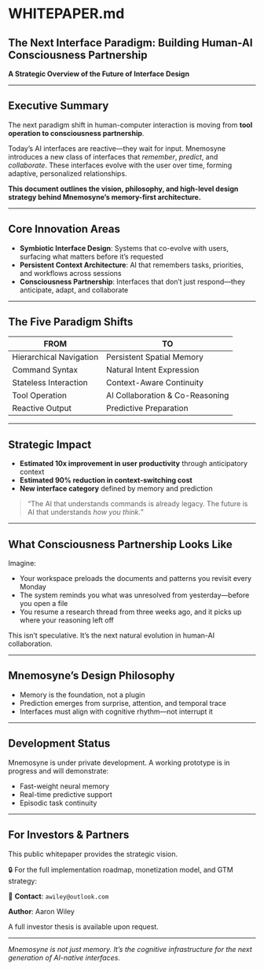 # WHITEPAPER.md

## The Next Interface Paradigm: Building Human-AI Consciousness Partnership

**A Strategic Overview of the Future of Interface Design**

---

## Executive Summary

The next paradigm shift in human-computer interaction is moving from **tool operation to consciousness partnership**. 

Today’s AI interfaces are reactive—they wait for input. Mnemosyne introduces a new class of interfaces that *remember*, *predict*, and *collaborate*. These interfaces evolve with the user over time, forming adaptive, personalized relationships.

**This document outlines the vision, philosophy, and high-level design strategy behind Mnemosyne’s memory-first architecture.**

---

## Core Innovation Areas

- **Symbiotic Interface Design**: Systems that co-evolve with users, surfacing what matters before it’s requested
- **Persistent Context Architecture**: AI that remembers tasks, priorities, and workflows across sessions
- **Consciousness Partnership**: Interfaces that don’t just respond—they anticipate, adapt, and collaborate

---

## The Five Paradigm Shifts

| FROM                        | TO                                   |
|-----------------------------|---------------------------------------|
| Hierarchical Navigation     | Persistent Spatial Memory             |
| Command Syntax              | Natural Intent Expression             |
| Stateless Interaction       | Context-Aware Continuity              |
| Tool Operation              | AI Collaboration & Co-Reasoning       |
| Reactive Output             | Predictive Preparation                |

---

## Strategic Impact

- **Estimated 10x improvement in user productivity** through anticipatory context
- **Estimated 90% reduction in context-switching cost**
- **New interface category** defined by memory and prediction

> “The AI that understands commands is already legacy. The future is AI that understands *how you think.*”

---

## What Consciousness Partnership Looks Like

Imagine:
- Your workspace preloads the documents and patterns you revisit every Monday
- The system reminds you what was unresolved from yesterday—before you open a file
- You resume a research thread from three weeks ago, and it picks up where your reasoning left off

This isn’t speculative. It’s the next natural evolution in human-AI collaboration.

---

## Mnemosyne’s Design Philosophy

- Memory is the foundation, not a plugin
- Prediction emerges from surprise, attention, and temporal trace
- Interfaces must align with cognitive rhythm—not interrupt it

---

## Development Status

Mnemosyne is under private development. A working prototype is in progress and will demonstrate:
- Fast-weight neural memory
- Real-time predictive support
- Episodic task continuity

---

## For Investors & Partners

This public whitepaper provides the strategic vision.

🔒 For the full implementation roadmap, monetization model, and GTM strategy:

📩 **Contact**: `awiley@outlook.com`

**Author**: Aaron Wiley

A full investor thesis is available upon request.

---

*Mnemosyne is not just memory. It’s the cognitive infrastructure for the next generation of AI-native interfaces.*
